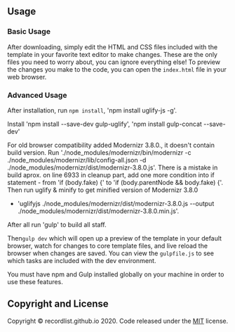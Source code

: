 ## Usage

### Basic Usage

After downloading, simply edit the HTML and CSS files included with the template in your favorite text editor to make changes. These are the only files you need to worry about, you can ignore everything else! To preview the changes you make to the code, you can open the `index.html` file in your web browser.

### Advanced Usage

After installation, run `npm install`, 'npm install uglify-js -g'.

Install 'npm install --save-dev gulp-uglify', 'npm install gulp-concat --save-dev'

For old browser compatibility added Modernizr 3.8.0., it doesn't contain build version.
Run './node_modules/modernizr/bin/modernizr -c ./node_modules/modernizr/lib/config-all.json -d ./node_modules/modernizr/dist/modernizr-3.8.0.js'.
There is a mistake in build aprox. on line 6933 in cleanup part, add one more condition into if statement - from 'if (body.fake) {' to 'if (body.parentNode && body.fake) {'.
Then run uglify & minify to get minified version of Modernizr 3.8.0 
- 'uglifyjs ./node_modules/modernizr/dist/modernizr-3.8.0.js --output ./node_modules/modernizr/dist/modernizr-3.8.0.min.js'.

After all run 'gulp' to build all staff.

Then`gulp dev` which will open up a preview of the template in your default browser, watch for changes to core template files, and live reload the browser when changes are saved. You can view the `gulpfile.js` to see which tasks are included with the dev environment.

You must have npm and Gulp installed globally on your machine in order to use these features.

## Copyright and License

Copyright © recordlist.github.io 2020. Code released under the [MIT](https://github.com/recordlist/recordlist.github.io/blob/master/LICENSE) license.